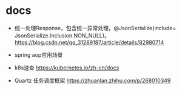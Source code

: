 # docs

* 统一处理Response，包含统一异常处理，@JsonSerialize(include= JsonSerialize.Inclusion.NON_NULL)。
https://blog.csdn.net/qq_31289187/article/details/82980714

* spring aop应用场景


* k8s速查
https://kubernetes.io/zh-cn/docs
 
* Quartz  任务调度框架
https://zhuanlan.zhihu.com/p/268010349
